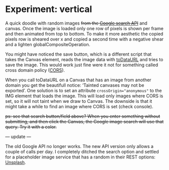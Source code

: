 <!--
  id: 2576
  date: 2014-04-24T11:19:04
  modified: 2016-02-24T08:59:12
  slug: experiment-vertical
  type: post
  excerpt: <p>A quick doodle with random images from the Google search API and canvas. Once the image is loaded only one row of pixels is shown per frame and then animated from top to bottom. To make it more aesthetic the copied pixels row is sheared over x and copied a second time with a negative [&hellip;]</p>
  categories: uncategorized
  tags: API, cool shit, experiment
  inCv: 
  inPortfolio: 
  dateFrom: 
  dateTo: 
-->

# Experiment: vertical

<p>A quick doodle with random images <del datetime="2016-02-24T08:53:27+00:00">from the <a href="https://developers.google.com/image-search/v1/devguide">Google search API</a></del> and canvas. Once the image is loaded only one row of pixels is shown per frame and then animated from top to bottom. To make it more aesthetic the copied pixels row is sheared over x and copied a second time with a negative shear and a lighten globalCompositeOperation.</p>
<p><!--more--></p>
<p>You might have noticed the save button, which is a different script that takes the Canvas element, reads the image data with <a href="https://developer.mozilla.org/en-US/docs/Web/API/HTMLCanvasElement.toDataURL">toDataURL</a> and tries to save the image. This would work just fine were it not for something called cross domain policy (<a href="http://en.wikipedia.org/wiki/Cross-origin_resource_sharing">CORS</a>).</p>
<p>When you call toDataURL on a Canvas that has an image from another domain you get the beautifull notice: &#8216;Tainted canvases may not be exported&#8217;. One solution is to set an attribute <code>crossOrigin="anonymous"</code> to the IMG element that loads the image. This will load only images where CORS is set, so it will not taint when we draw to Canvas. The downside is that it might take a while to find an image where CORS is set (check console).</p>
<p><del datetime="2016-02-24T08:53:27+00:00">ps: see that search button/field above? When you enter something without submitting, and then click the Canvas, the Google image search will use that query. Try it with a color.</del></p>
<p>&#8212; update &#8212;</p>
<p>The old Google API no longer works. The new API version only allows a couple of calls per day. I completely ditched the search option and settled for a placeholder image service that has a random in their REST options: <a href="https://unsplash.it/" target="_blank">Unsplash</a>.</p>
<pre><code data-language="javascript" data-src="/wordpress/wp-content/themes/sjeiti/static/experiment/vertical.js"></code></pre>